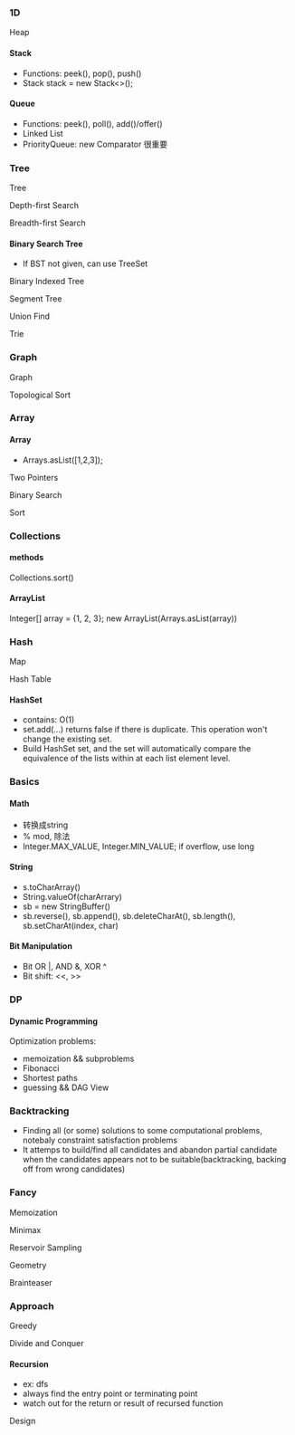 ### 1D

Heap

#### Stack
- Functions: peek(), pop(), push()
- Stack<XXX> stack = new Stack<>();

#### Queue
- Functions: peek(), poll(), add()/offer()
- Linked List
- PriorityQueue: new Comparator 很重要



### Tree

Tree

Depth-first Search

Breadth-first Search

#### Binary Search Tree
- If BST not given, can use TreeSet



Binary Indexed Tree

Segment Tree

Union Find

Trie



### Graph

Graph

Topological Sort





### Array

#### Array
- Arrays.asList([1,2,3]);

Two Pointers

Binary Search

Sort

### Collections

#### methods
Collections.sort()

#### ArrayList
Integer[] array = {1, 2, 3};
new ArrayList(Arrays.asList(array))


### Hash

Map

Hash Table

#### HashSet
- contains: O(1)
- set.add(...) returns false if there is duplicate. This operation won't change the existing set.
- Build HashSet<List> set, and the set will automatically compare the equivalence of the lists within at each list element level.

### Basics

#### Math
- 转换成string
- % mod, 除法
- Integer.MAX_VALUE, Integer.MIN_VALUE; if overflow, use long


#### String
- s.toCharArray()
- String.valueOf(charArrary)
- sb = new StringBuffer()
- sb.reverse(), sb.append(), sb.deleteCharAt(), sb.length(), sb.setCharAt(index, char)

#### Bit Manipulation
- Bit OR |, AND &, XOR ^
- Bit shift: <<, >>


### DP

#### Dynamic Programming
Optimization problems:
- memoization && subproblems
- Fibonacci
- Shortest paths
- guessing && DAG View




### Backtracking ###
- Finding all (or some) solutions to some computational problems, notebaly constraint satisfaction problems
- It attemps to build/find all candidates and abandon partial candidate when the candidates appears not to be suitable(backtracking, backing off from wrong candidates)



### Fancy

Memoization

Minimax

Reservoir Sampling

Geometry

Brainteaser



### Approach

Greedy

Divide and Conquer

#### Recursion
- ex: dfs
- always find the entry point or terminating point
- watch out for the return or result of recursed function

Design

















